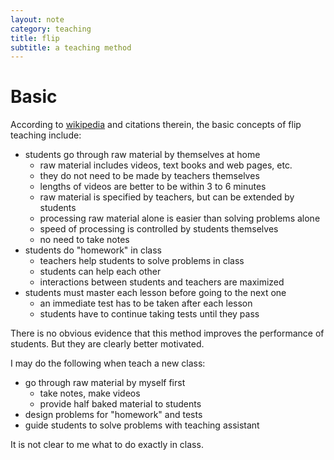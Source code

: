 ```yaml
---
layout: note
category: teaching
title: flip
subtitle: a teaching method
---
```


Basic
=====

According to [wikipedia][wp] and citations therein, the basic concepts of flip
teaching include:
- students go through raw material by themselves at home
  - raw material includes videos, text books and web pages, etc.
  - they do not need to be made by teachers themselves
  - lengths of videos are better to be within 3 to 6 minutes
  - raw material is specified by teachers, but can be extended by students
  - processing raw material alone is easier than solving problems alone
  - speed of processing is controlled by students themselves
  - no need to take notes
- students do "homework" in class
  - teachers help students to solve problems in class
  - students can help each other
  - interactions between students and teachers are maximized
- students must master each lesson before going to the next one
  - an immediate test has to be taken after each lesson
  - students have to continue taking tests until they pass 

There is no obvious evidence that this method improves the performance of
students. But they are clearly better motivated.

I may do the following when teach a new class:
- go through raw material by myself first
  - take notes, make videos
  - provide half baked material to students
- design problems for "homework" and tests
- guide students to solve problems with teaching assistant

It is not clear to me what to do exactly in class.

[wp]: http://en.wikipedia.org/wiki/Flip_teaching
